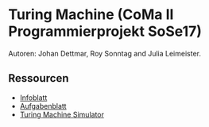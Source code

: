 # Turing Machine (CoMa II Programmierprojekt SoSe17)
Autoren: Johan Dettmar, Roy Sonntag and Julia Leimeister.

## Ressourcen
* [Infoblatt](https://isis.tu-berlin.de/pluginfile.php/743139/mod_resource/content/4/projekt-infos.pdf)
* [Aufgabenblatt](https://isis.tu-berlin.de/pluginfile.php/744037/mod_resource/content/12/PP-ang.pdf)
* [Turing Machine Simulator](https://turingmachinesimulator.com/)